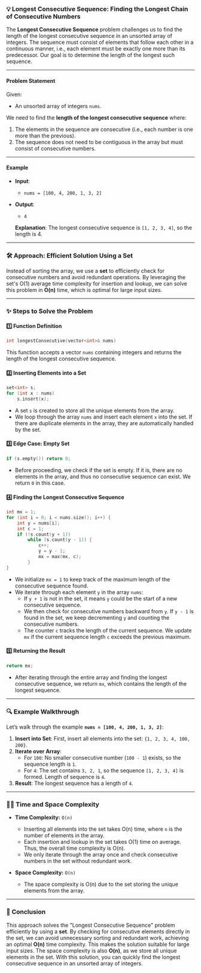 ### 💡 **Longest Consecutive Sequence: Finding the Longest Chain of Consecutive Numbers**

The **Longest Consecutive Sequence** problem challenges us to find the length of the longest consecutive sequence in an unsorted array of integers. The sequence must consist of elements that follow each other in a continuous manner, i.e., each element must be exactly one more than its predecessor. Our goal is to determine the length of the longest such sequence.

---

#### **Problem Statement**

Given:
- An unsorted array of integers `nums`.

We need to find the **length of the longest consecutive sequence** where:
1. The elements in the sequence are consecutive (i.e., each number is one more than the previous).
2. The sequence does not need to be contiguous in the array but must consist of consecutive numbers.

---

#### **Example**

- **Input**:
  - `nums = [100, 4, 200, 1, 3, 2]`
  
- **Output**: 
  - `4`
  
  **Explanation**: The longest consecutive sequence is `[1, 2, 3, 4]`, so the length is 4.

---

### 🛠️ **Approach: Efficient Solution Using a Set**

Instead of sorting the array, we use a **set** to efficiently check for consecutive numbers and avoid redundant operations. By leveraging the set's O(1) average time complexity for insertion and lookup, we can solve this problem in **O(n)** time, which is optimal for large input sizes.

---

### ✨ **Steps to Solve the Problem**

#### 1️⃣ **Function Definition**

```cpp
int longestConsecutive(vector<int>& nums)
```

This function accepts a vector `nums` containing integers and returns the length of the longest consecutive sequence.

#### 2️⃣ **Inserting Elements into a Set**

```cpp
set<int> s;
for (int x : nums)
    s.insert(x);
```

- A set `s` is created to store all the unique elements from the array. 
- We loop through the array `nums` and insert each element `x` into the set. If there are duplicate elements in the array, they are automatically handled by the set.

#### 3️⃣ **Edge Case: Empty Set**

```cpp
if (s.empty()) return 0;
```

- Before proceeding, we check if the set is empty. If it is, there are no elements in the array, and thus no consecutive sequence can exist. We return `0` in this case.

#### 4️⃣ **Finding the Longest Consecutive Sequence**

```cpp
int mx = 1;
for (int i = 0; i < nums.size(); i++) {
    int y = nums[i];
    int c = 1;
    if (!s.count(y + 1))
        while (s.count(y - 1)) {
            c++;
            y = y - 1;
            mx = max(mx, c);
        }
}
```

- We initialize `mx = 1` to keep track of the maximum length of the consecutive sequence found.
- We iterate through each element `y` in the array `nums`:
  - If `y + 1` is not in the set, it means `y` could be the start of a new consecutive sequence.
  - We then check for consecutive numbers backward from `y`. If `y - 1` is found in the set, we keep decrementing `y` and counting the consecutive numbers.
  - The counter `c` tracks the length of the current sequence. We update `mx` if the current sequence length `c` exceeds the previous maximum.

#### 5️⃣ **Returning the Result**

```cpp
return mx;
```

- After iterating through the entire array and finding the longest consecutive sequence, we return `mx`, which contains the length of the longest sequence.

---

### 🔍 **Example Walkthrough**

Let’s walk through the example **`nums = [100, 4, 200, 1, 3, 2]`**:

1. **Insert into Set**: First, insert all elements into the set: `{1, 2, 3, 4, 100, 200}`.
2. **Iterate over Array**:
   - For `100`: No smaller consecutive number (`100 - 1`) exists, so the sequence length is `1`.
   - For `4`: The set contains `3, 2, 1`, so the sequence `[1, 2, 3, 4]` is formed. Length of sequence is `4`.
3. **Result**: The longest sequence has a length of `4`.

---

### 🧑‍💻 **Time and Space Complexity**

- **Time Complexity:** `O(n)`
  - Inserting all elements into the set takes O(n) time, where `n` is the number of elements in the array.
  - Each insertion and lookup in the set takes O(1) time on average. Thus, the overall time complexity is O(n).
  - We only iterate through the array once and check consecutive numbers in the set without redundant work.
  
- **Space Complexity:** `O(n)`
  - The space complexity is O(n) due to the set storing the unique elements from the array.

---

### 🏁 **Conclusion**

This approach solves the "Longest Consecutive Sequence" problem efficiently by using a **set**. By checking for consecutive elements directly in the set, we can avoid unnecessary sorting and redundant work, achieving an optimal **O(n)** time complexity. This makes the solution suitable for large input sizes. The space complexity is also **O(n)**, as we store all unique elements in the set. With this solution, you can quickly find the longest consecutive sequence in an unsorted array of integers.